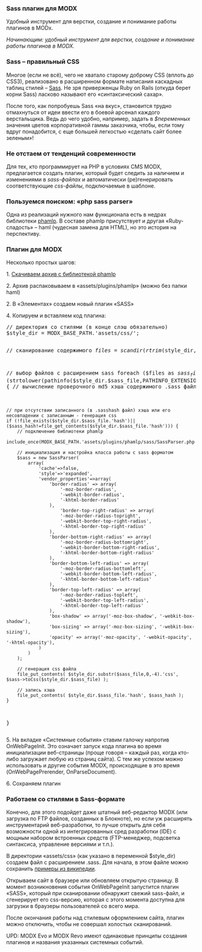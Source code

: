 
<meta http-equiv="Content-Type" content="text/html; charset=utf-8">
<h3>Sass плагин для MODX</h3>
Удобный инструмент для верстки, создание и понимание работы плагинов в MODx.
<p><i>Начинающим: удобный инструмент для верстки, создание и понимание работы плагинов в MODX.</i></p>
<h3 class="sub-header text-bold">Sass – правильный CSS</h3>
<p>Многое (если не всё), чего не хватало старому доброму CSS (вплоть до CSS3), реализовано в расширенном формате написания каскадных таблиц стилей – <a href="http://ru.wikipedia.org/wiki/Sass" target="_blank">Sass</a>. Не зря приверженцы Ruby on Rails (откуда берет корни Sass) ласково называют его «синтаксический сахар».</p>
<p>После того, как попробуешь Sass «на вкус», становится трудно отмахнуться от идеи ввести его в боевой арсенал каждого верстальщика. Ведь до чего удобно, например, задать в <i>$переменных</i> значения цветов корпоративной гаммы заказчика, чтобы, если тому вдруг понадобится, с еще большей легкостью «сделать сайт более зеленым»!</p>
<h3 class="sub-header text-bold">Не отстаем от тенденций современности</h3>
<p>Для тех, кто программирует на PHP в условиях CMS MODX, предлагается создать плагин, который будет следить за наличием и изменениями в <i>sass-файлах</i> и автоматически (ре)генерировать соответствующие <i>css-файлы</i>, подключаемые в шаблоне.</p>
<h3 class="sub-header text-bold">Пользуемся поиском: «php sass parser»</h3>
<p>Одна из реализаций нужного нам функционала есть в недрах библиотеки <a href="http://code.google.com/p/phamlp/">phamlp</a>. В составе phamlp присутствует и другая «Ruby-сладость» – haml (чудесная замена для HTML), но это история на перспективу.</p>
<h3 class="sub-header text-bold">Плагин для MODX</h3> 
<p>Несколько простых шагов:</p>
<p>1. <a href="http://code.google.com/p/phamlp/downloads/detail?name=PHamlP_3.2.zip&amp;can=2&amp;q=">Скачиваем архив с библиотекой phamlp</a></p>
<p>2. Архив распаковываем в «assets/plugins/phamlp» (можно без папки haml)</p>
<p>2. В «Элементах» создаем новый плагин «SASS»</p>
<p>4. Копируем и вставляем код плагина:</p>
<pre class="brush: php;">
// директория со стилями (в конце слэш обязательно)
$style_dir = MODX_BASE_PATH.'assets/css/'; 

// сканирование содержимого
$files = scandir(rtrim($style_dir,'/'));

// выбор файлов с расширением sass
foreach ($files as $sass_file)
if (is_file($style_dir.$sass_file) && (strtolower(pathinfo($style_dir.$sass_file,PATHINFO_EXTENSION))=='sass')) {
	// вычисление проверочного md5 хэша содержимого .sass файла
	$sass_hash = hash('md5',file_get_contents($style_dir.$sass_file));

	// при отсутствии записанного (в .sasshash файл) хэша или его несовпадении с записанным - генерация css
	if (!file_exists($style_dir.$sass_file.'hash')||($sass_hash!=file_get_contents($style_dir.$sass_file.'hash'))) {
		// подключение библиотеки phamlp
		include_once(MODX_BASE_PATH.'assets/plugins/phamlp/sass/SassParser.php');

		// инициализация и настройка класса работы с sass форматом 
		$sass = new SassParser(
			array(
				'cache'=>false,
				'style'=>'expanded',
				'vendor_properties'=>array(
					'border-radius' => array(
						'-moz-border-radius',
						'-webkit-border-radius',
						'-khtml-border-radius'
					),
						'border-top-right-radius' => array(
						'-moz-border-radius-topright',
						'-webkit-border-top-right-radius',
						'-khtml-border-top-right-radius'
					),
					'border-bottom-right-radius' => array(
						'-moz-border-radius-bottomright', 
						'-webkit-border-bottom-right-radius',
						'-khtml-border-bottom-right-radius'
					),
					'border-bottom-left-radius' => array(
						'-moz-border-radius-bottomleft',
						'-webkit-border-bottom-left-radius',
						'-khtml-border-bottom-left-radius'
					),
					'border-top-left-radius' => array(
						'-moz-border-radius-topleft',
						'-webkit-border-top-left-radius',
						'-khtml-border-top-left-radius'
					),
					'box-shadow' => array('-moz-box-shadow', '-webkit-box-shadow'),
					'box-sizing' => array('-moz-box-sizing', '-webkit-box-sizing'),
					'opacity' => array('-moz-opacity', '-webkit-opacity', '-khtml-opacity'),
				)
			)
		);

		// генерация css файла 
		file_put_contents( $style_dir.substr($sass_file,0,-4).'css', $sass->toCss($style_dir.$sass_file) );

		// запись хэша
		file_put_contents( $style_dir.$sass_file.'hash', $sass_hash );
	}
}
</pre>
<p>5. На вкладке «Системные события» ставим галочку напротив OnWebPageInit. Это означает запуск кода плагина во время инициализации веб-страницы (проще говоря – каждый раз, когда кто-либо загружает любую из страниц сайта). С тем же успехом можно использовать и другие события MODX, происходящие в это время (OnWebPagePrerender, OnParseDocument).</p>
<p>6. Сохраняем плагин</p>
<h3 class="sub-header text-bold">Работаем со стилями в Sass-формате</h3>
<p>Конечно, для этого подойдет даже штатный веб-редактор MODX (или загрузка по FTP файлов, созданных в Блокноте), но если уж расширять инструментарий веб-разработки, то лучше открыть для себя возможности одной из интегрированных сред разработки (IDE) с мощным набором встроенных средств (FTP-менеджер, подсветка синтаксиса, управление версиями и т.п.).</p>
<p>В директории «assets/css» (как указано в переменной $style_dir) создаем файл с расширением .sass. Для начала, в этом файле можно сохранить <a href="http://ru.wikipedia.org/wiki/Sass" target="_blank">примеры из википедии</a>.</p>
<p>Открываем сайт в браузере или обновляем открытую страницу. В момент возникновения события OnWebPageInit запустится плагин «SASS», который при сканировании обнаружит свежий sass-файл, и сгенерирует его css-версию, которая с этого момента доступна для загрузки в браузеры пользователей со всего мира.</p>
<p>После окончания работы над стилевым оформлением сайта, плагин можно отключить, чтобы не совершал холостых сканирований.</p>
<p><span class="text-bold">UPD: MODX</span> Evo и MODX Revo имеют одинаковые принципы создания плагинов и названия указанных системных событий.</p>
